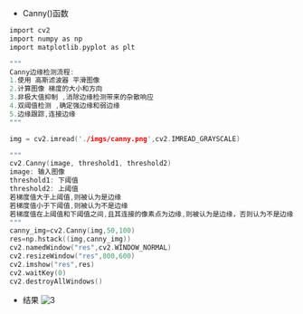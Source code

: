 - Canny()函数
```C
import cv2
import numpy as np
import matplotlib.pyplot as plt

"""
Canny边缘检测流程:
1.使用 高斯滤波器 平滑图像
2.计算图像 梯度的大小和方向
3.非极大值抑制 ,消除边缘检测带来的杂散响应
4.双阈值检测 ,确定强边缘和弱边缘
5.边缘跟踪,连接边缘
"""

img = cv2.imread('./imgs/canny.png',cv2.IMREAD_GRAYSCALE)

"""
cv2.Canny(image, threshold1, threshold2)
image: 输入图像
threshold1: 下阈值
threshold2: 上阈值
若梯度值大于上阈值,则被认为是边缘
若梯度值小于下阈值,则被认为不是边缘
若梯度值在上阈值和下阈值之间,且其连接的像素点为边缘,则被认为是边缘，否则认为不是边缘
"""
canny_img=cv2.Canny(img,50,100)
res=np.hstack((img,canny_img))
cv2.namedWindow("res",cv2.WINDOW_NORMAL)
cv2.resizeWindow("res",800,600)
cv2.imshow("res",res)
cv2.waitKey(0)
cv2.destroyAllWindows()
```
- 结果
![3](https://github.com/user-attachments/assets/07f63bc0-3760-4c56-99c1-f6c4575fa4f9)

